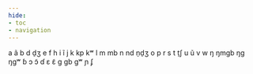 ```yaml
---
hide:
- toc
- navigation
---
```

a
ã
b
d
d̠ʒ
e
f
h
i
ĩ
j
k
kp
kʷ
l
m
mb
n
nd
n̠d̠ʒ
o
p
r
s
t
t̠ʃ
u
ũ
v
w
ŋ
ŋmɡb
ŋɡ
ŋɡʷ
ɓ
ɔ
ɔ̃
ɗ
ɛ
ɛ̃
ɡ
ɡb
ɡʷ
ɲ
ʄ
